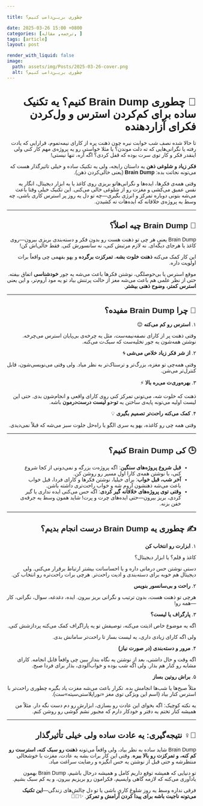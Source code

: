 ```yaml
---

title: چطوری بریـن‌دامپ کنیم؟

date: 2025-03-26 15:00 +0800
categories: [ترجمه, مقاله, ]
tags: [article]
layout: post

render_with_liquid: false
image:
  path: assets/img/Posts/2025-03-26-cover.png
  alt: چطوری بریـن‌دامپ کنیم؟
---
```


<!-- Add custom CSS to apply Vazirmatn font -->
<style>
  @import url('https://fonts.googleapis.com/css2?family=Vazirmatn:wght@400;600&display=swap');
  
  body, h1, h2, h3, h4, h5, h6, p, li {
    font-family: 'Vazirmatn', sans-serif;
  }
</style>

<div dir="rtl" markdown="1" lang="fa">

# 💭 چطوری Brain Dump کنیم؟ یه تکنیک ساده برای کم‌کردن استرس و ول‌کردن فکرای آزاردهنده

تا حالا شده نصف شب خوابت نبره چون ذهنت پره از کارای نیمه‌تموم، قرارایی که یادت رفته یا نگرانی‌هایی که ته دلت موندن؟ یا مثلا خواستی رو یه پروژه‌ی مهم کار کنی ولی اینقدر فکر و کار توی سرت بوده که قفل کردی؟ اگه آره، تنها نیستی!

**فکر زیاد و شلوغی ذهن** یه داستان رایجه، ولی یه تکنیک ساده و خیلی تاثیرگذار هست که می‌تونه نجاتت بده: **Brain Dump** (یعنی خالی‌کردن ذهن).

وقتی همه‌ی فکرها، ایده‌ها و نگرانی‌هاتو بریزی روی کاغذ یا یه ابزار دیجیتال، انگار یه نفس عمیق می‌کشی و مغزت رو از شلوغی خالی می‌کنی. این تکنیک خیلی وقتا باعث می‌شه بتونی دوباره تمرکز و انرژی بگیری—چه تو دل یه روز پر استرس کاری باشی، چه وسط یه پروژه‌ی خلاقانه که ایده‌هات ته کشیدن.

---

## 🧠 Brain Dump چیه اصلاً؟

Brain Dump یعنی هر چی تو ذهنت هست رو بدون فکر و دسته‌بندی بریزی بیرون—روی کاغذ یا هرجای دیگه‌ای. نه لازم مرتبش کنی، نه سانسورش کنی. فقط خالی‌اش کن!

این کار کمک می‌کنه **ذهنت خلوت بشه**، **تمرکزت برگرده** و یهو بفهمی چی واقعاً برات اولویت داره.

موقع استرس یا بی‌حوصلگی، نوشتن فکرها باعث می‌شه یه جور **خودشناسی** اتفاق بیفته. حتی از نظر علمی هم باعث می‌شه مغز از حالت پرتنش بیاد تو یه مود آروم‌تر، و این یعنی **استرس کمتر، وضوح ذهنی بیشتر**.

---

## 🎯 چرا Brain Dump مفیده؟

۱. **استرس رو کم می‌کنه** 😌

وقتی ذهنت پر از کارای نصفه‌نیمه‌ست، مثل یه چرخه‌ی بی‌پایان استرس می‌چرخه. نوشتن همه‌شون یه جور تخلیه‌ست که سبک‌ت می‌کنه.

۲. **از شر فکر زیاد خلاص می‌شی** 🌀

وقتی همه‌چی تو مغزه، بزرگ‌تر و ترسناک‌تر به نظر میاد. ولی وقتی می‌نویسی‌شون، قابل کنترل‌تر می‌شن.

۳. **بهره‌وری‌ت می‌ره بالا** ⚡

ذهنت که خلوت شه، می‌تونی تمرکز کنی روی کارای واقعی و انجام‌شون بدی. حتی این لیست اولیه می‌تونه پایه‌ی ساختن یه **تو-دو لیست درست‌درمون** باشه.

۴. **کمک می‌کنه راحت‌تر تصمیم بگیری** 💡

وقتی همه چی رو کاغذه، یهو یه سری الگو یا راه‌حل جلوت سبز می‌شه که قبلاً نمی‌دیدی.

---

## 🕒 کی Brain Dump کنیم؟

- **قبل شروع پروژه‌های سنگین**: اگه پروژه‌ت بزرگه و نمی‌دونی از کجا شروع کنی، با نوشتن همه‌ی کارا اول مسیر رو روشن کن.
- **آخر شب، قبل خواب**: برای خیلیا، نوشتن فکرها و کارای فردا، قبل خواب باعث می‌شه ذهنشون آروم شه و خواب راحت‌تری داشته باشن.
- **وقتی توی پروژه‌های خلاقانه گیر کردی**: اگه حس می‌کنی ایده نداری یا گیر کردی، بریز بیرون—حتی ایده‌های چرت و پرت! شاید همون وسط یه جرقه‌ی خفن بزنه.

---

## ✍️ چطوری یه Brain Dump درست انجام بدیم؟

۱. **ابزارت رو انتخاب کن**

کاغذ و قلم؟ یا ابزار دیجیتال؟

دستی نوشتن حس درمانی داره و با احساساتت بیشتر ارتباط برقرار می‌کنی. ولی دیجیتال هم خوبه برای دسته‌بندی و ادیت راحت‌تر. هرچی برات راحت‌تره رو انتخاب کن.

۲. **راحت و بی‌سانسور بنویس**

هرچی تو ذهنت هست، بدون ترتیب و نگرانی بریز بیرون. ایده، دغدغه، سوال، نگرانی، کار—همه رو!

۳. **پارگراف یا لیست؟**

اگه یه موضوع خاص اذیتت می‌کنه، توصیفش تو یه پاراگراف کمک می‌کنه پردازشش کنی.

ولی اگه کارای زیادی داری، یه لیست بساز تا راحت‌تر سامانش بدی.

۴. **مرور و دسته‌بندی (در صورت نیاز)**

اگه وقت و حال داشتی، بعد از نوشتن یه نگاه بنداز ببین چی واقعاً قابل انجامه. کارای مشابه رو کنار هم بذار. ولی اگه شب بوده و خواب‌آلودی، بذار برای فردا صبح.

۵. **براش روتین بساز**

مثلاً صبح‌ها یا شب‌ها انجامش بده. تکرار باعث می‌شه مغزت یاد بگیره چطوری راحت‌تر با استرس کنار بیاد (اسم این ویژگی توی مغز «نوراپلاستی‌سیته»‌ست).

یه نکته کوچیک: اگه بخوای این عادت رو بسازی، ابزارش رو دم دست نگه دار. مثلاً من همیشه کنار تختم یه دفتر و خودکار دارم که مجبور نشم گوشی رو روشن کنم.

---

## 🧘‍♀️ نتیجه‌گیری: یه عادت ساده ولی خیلی تأثیرگذار

Brain Dump شاید ساده به نظر بیاد، ولی واقعاً می‌تونه **ذهنت رو سبک کنه، استرست رو کم کنه، و تمرکزت رو بالا ببره**. وقتی این کار برات بشه یه عادت، مغزت با خوشحالی منتظرشه و حتی قبل از نوشتن یه حس انگیزه و رضایت سراغت میاد.

تو دنیایی که همیشه توقع داریم کامل و همیشه درحال باشیم، Brain Dump بهمون یادآوری می‌کنه که لازمه گاهی وایسیم، فکرامون رو بریزیم بیرون، و یه کم سبک بشیم.

فرقی نداره وسط یه روز شلوغ کاری باشی یا تو دل چالش‌های زندگی—**این تکنیک می‌تونه ناجیت باشه برای پیدا کردن آرامش و تمرکز**. ✨🧠💥

</div>
